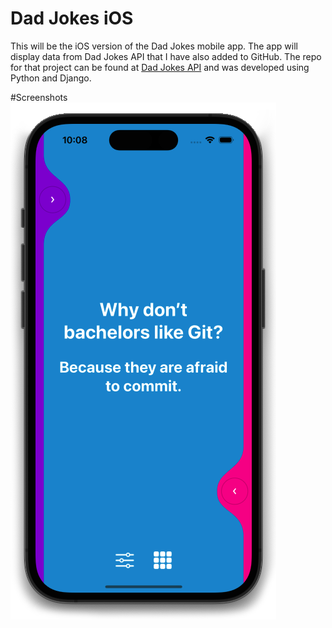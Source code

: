 #  Dad Jokes iOS
This will be the iOS version of the Dad Jokes mobile app. The app will display data from Dad Jokes API that I have also added to GitHub. The repo for that project can be found at <a href="https://github.com/codewithrandy/Dad-Jokes-API">Dad Jokes API</a> and was developed using Python and Django.

#Screenshots
<img src="Screenshots/dad-jokes-feat.png">

